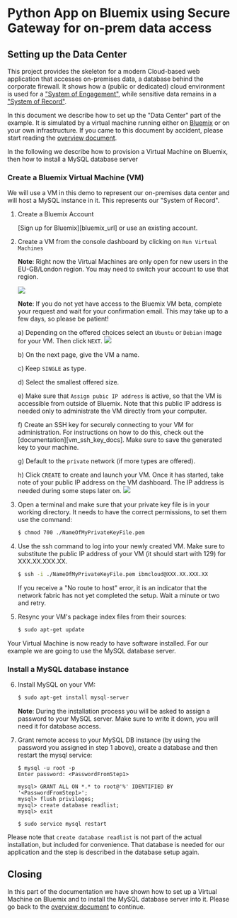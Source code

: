 # Python App on Bluemix using Secure Gateway for on-prem data access
## Setting up the Data Center

This project provides the skeleton for a modern Cloud-based web application that accesses on-premises data,
a database behind the corporate firewall. It shows how a (public or dedicated) cloud environment is used for
a ["System of Engagement"](https://en.wikipedia.org/wiki/Systems_of_Engagement), while sensitive data remains
in a ["System of Record"](https://en.wikipedia.org/wiki/System_of_record).

In this document we describe how to set up the "Data Center" part of the example. It is simulated by a virtual
machine running either on [Bluemix](http://www.ibm.com/cloud-computing/bluemix/) or on your own infrastructure. If you came to this document by accident, please start reading the [overview document](README.md).

In the following we describe how to provision a Virtual Machine on Bluemix, then how to install a MySQL database server

### Create a Bluemix Virtual Machine (VM)

We will use a VM in this demo to represent our on-premises data center and will host a MySQL instance in it. This represents our "System of Record".

1. Create a Bluemix Account

    [Sign up for Bluemix][bluemix_url] or use an existing account.
    
2. Create a VM from the console dashboard by clicking on `Run Virtual Machines`

	**Note**: Right now the Virtual Machines are only open for new users in the EU-GB/London region. You may need to switch your account to use that region.
	
	![](https://raw.githubusercontent.com/data-henrik/Bluemix-onprem-data/master/screenshots/BluemixRegion.png)

	**Note**: If you do not yet have access to the Bluemix VM beta, complete your request and wait for your confirmation email. This may take up to a few days, so please be patient!

	a) Depending on the offered choices select an `Ubuntu` or `Debian` image for your VM. Then click `NEXT`.
	![](https://raw.githubusercontent.com/data-henrik/Bluemix-onprem-data/master/screenshots/BluemixSelectVM.png)

	b) On the next page, give the VM a name.

	c) Keep `SINGLE` as type.

	d) Select the smallest offered size.

	e) Make sure that `Assign pubic IP address` is active, so that the VM is accessible from outside of Bluemix. Note that this public IP address is needed only to administrate the VM directly from your computer.

	f) Create an SSH key for securely connecting to your VM for administration. For instructions on how to do this, check out the [documentation][vm_ssh_key_docs]. Make sure to save the generated key to your machine.

	g) Default to the `private` network (if more types are offered).  

	h) Click `CREATE` to create and launch your VM. Once it has started, take note of your public IP address on the VM dashboard. The IP address is needed during some steps later on.
	![](https://raw.githubusercontent.com/data-henrik/Bluemix-onprem-data/master/screenshots/Bluemix_VMDetails.png)

3. Open a terminal and make sure that your private key file is in your working directory. It needs to have the correct permissions, to set them use the command:

	```sh
	$ chmod 700 ./NameOfMyPrivateKeyFile.pem
	```

4. Use the ssh command to log into your newly created VM. Make sure to substitute the public IP address of your VM (it should start with 129) for XXX.XX.XXX.XX.

	```sh
	$ ssh -i ./NameOfMyPrivateKeyFile.pem ibmcloud@XXX.XX.XXX.XX
	```

	If you receive a "No route to host" error, it is an indicator that the network fabric has not yet completed the setup. Wait a minute or two and retry.

5. Resync your VM's package index files from their sources:

	```sh
	$ sudo apt-get update
	```

Your Virtual Machine is now ready to have software installed. For our example we are going to use the MySQL database server.


### Install a MySQL database instance

6. Install MySQL on your VM:

	```sh
	$ sudo apt-get install mysql-server
	```

	**Note**: During the installation process you will be asked to assign a password to your MySQL server. Make sure to write it down, you will need it for database access.


7. Grant remote access to your MySQL DB instance (by using the password you assigned in step 1 above), create a database and then restart the mysql service:

	```
	$ mysql -u root -p
	Enter password: <PasswordFromStep1>

	mysql> GRANT ALL ON *.* to root@'%' IDENTIFIED BY '<PasswordFromStep1>';
	mysql> flush privileges;
	mysql> create database readlist;
	mysql> exit

	$ sudo service mysql restart
	```

Please note that `create database readlist` is not part of the actual installation, but included for convenience. That database is needed for our application and the step is described in the database setup again.

## Closing

In this part of the documentation we have shown how to set up a Virtual Machine on Bluemix and to install the MySQL database server into it. Please go back to the [overview document](README.md) to continue.

